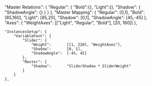 "Master Relations": {
        "Regular": {
            "Bold":{},
            "Light":{},
            "Shadow": {
                "ShadowAngle": {}
            }
        }
    },
    "Master Mapping": {
        "Regular":              [0,1],
            "Bold":             [85,160],
            "Light":            [85,20],
            "Shadow":           [0,1],
                "ShadowAngle":  [45,-45]
    },
    "Axes": {
        "WeightAxes": [["Light", "Regular", "Bold"], [20, 160]]
    },

    "InstancesSetup": {
        "VariableFont": {
            "Slider": {
                "Weight":       [[1, 220], "WeightAxes"],
                "Shadow":       [0, 1],
                "ShadowAngle":  [-45, 45]
            },
            "Master": {
                "Shadow":       "SliderShadow * SliderWeight"
            }
        }
    },
